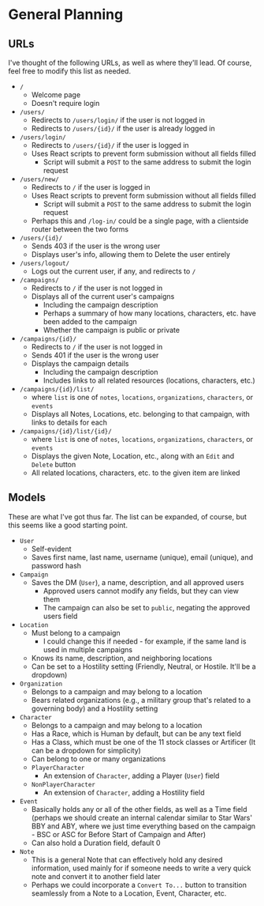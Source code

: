 # General Planning

## URLs

I've thought of the following URLs, as well as where they'll lead.
Of course, feel free to modify this list as needed.

* `/`
  * Welcome page
  * Doesn't require login
* `/users/`
  * Redirects to `/users/login/` if the user is not logged in
  * Redirects to `/users/{id}/` if the user is already logged in
* `/users/login/`
  * Redirects to `/users/{id}/` if the user is logged in
  * Uses React scripts to prevent form submission without all fields filled
    * Script will submit a `POST` to the same address to submit the login request
* `/users/new/`
  * Redirects to `/` if the user is logged in
  * Uses React scripts to prevent form submission without all fields filled
    * Script will submit a `POST` to the same address to submit the login request
  * Perhaps this and `/log-in/` could be a single page, with a clientside router between the two
    forms
* `/users/{id}/`
  * Sends 403 if the user is the wrong user
  * Displays user's info, allowing them to Delete the user entirely
* `/users/logout/`
  * Logs out the current user, if any, and redirects to `/`
* `/campaigns/`
  * Redirects to `/` if the user is not logged in
  * Displays all of the current user's campaigns
    * Including the campaign description
    * Perhaps a summary of how many locations, characters, etc. have been added to the campaign
    * Whether the campaign is public or private
* `/campaigns/{id}/`
  * Redirects to `/` if the user is not logged in
  * Sends 401 if the user is the wrong user
  * Displays the campaign details
    * Including the campaign description
    * Includes links to all related resources (locations, characters, etc.)
* `/campaigns/{id}/list/`
  * where `list` is one of `notes`, `locations`, `organizations`, `characters`, or `events`
  * Displays all Notes, Locations, etc. belonging to that campaign, with links to details for each
* `/campaigns/{id}/list/{id}/`
  * where `list` is one of `notes`, `locations`, `organizations`, `characters`, or `events`
  * Displays the given Note, Location, etc., along with an `Edit` and `Delete` button
  * All related locations, characters, etc. to the given item are linked

## Models

These are what I've got thus far. The list can be expanded, of course, but this seems like a good
starting point.

* `User`
  * Self-evident
  * Saves first name, last name, username (unique), email (unique), and password hash
* `Campaign`
  * Saves the DM (`User`), a name, description, and all approved users
    * Approved users cannot modify any fields, but they can view them
    * The campaign can also be set to `public`, negating the approved users field
* `Location`
  * Must belong to a campaign
    * I could change this if needed - for example, if the same land is used in multiple campaigns
  * Knows its name, description, and neighboring locations
  * Can be set to a Hostility setting (Friendly, Neutral, or Hostile. It'll be a dropdown)
* `Organization`
  * Belongs to a campaign and may belong to a location
  * Bears related organizations (e.g., a military group that's related to a governing body) and a
    Hostility setting
* `Character`
  * Belongs to a campaign and may belong to a location
  * Has a Race, which is Human by default, but can be any text field
  * Has a Class, which must be one of the 11 stock classes or Artificer
    (It can be a dropdown for simplicity)
  * Can belong to one or many organizations
  * `PlayerCharacter`
    * An extension of `Character`, adding a Player (`User`) field
  * `NonPlayerCharacter`
    * An extension of `Character`, adding a Hostility field
* `Event`
  * Basically holds any or all of the other fields, as well as a Time field (perhaps we should
    create an internal calendar similar to Star Wars' BBY and ABY, where we just time everything
    based on the campaign - BSC or ASC for Before Start of Campaign and After)
  * Can also hold a Duration field, default 0
* `Note`
  * This is a general Note that can effectively hold any desired information, used mainly for if
    someone needs to write a very quick note and convert it to another field later
  * Perhaps we could incorporate a `Convert To...` button to transition seamlessly from a Note to
    a Location, Event, Character, etc.
